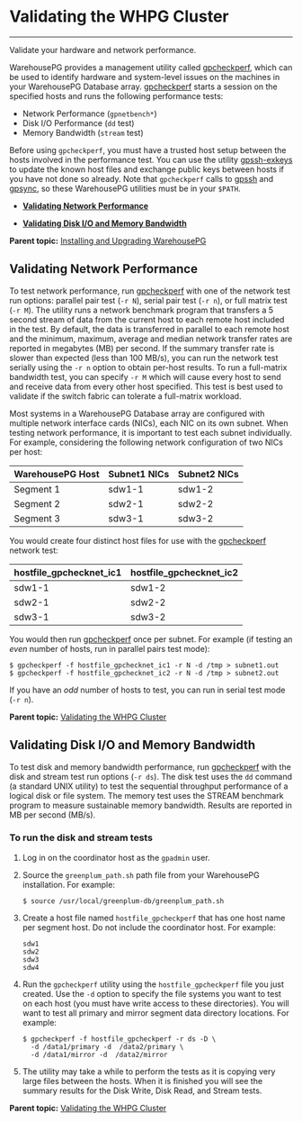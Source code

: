 # Validating the WHPG Cluster
---

Validate your hardware and network performance.

WarehousePG provides a management utility called [gpcheckperf](../utility_guide/ref/gpcheckperf.html), which can be used to identify hardware and system-level issues on the machines in your WarehousePG Database array. [gpcheckperf](../utility_guide/ref/gpcheckperf.html) starts a session on the specified hosts and runs the following performance tests:

-   Network Performance \(`gpnetbench*`\)
-   Disk I/O Performance \(`dd` test\)
-   Memory Bandwidth \(`stream` test\)

Before using `gpcheckperf`, you must have a trusted host setup between the hosts involved in the performance test. You can use the utility [gpssh-exkeys](../utility_guide/ref/gpssh-exkeys.html) to update the known host files and exchange public keys between hosts if you have not done so already. Note that `gpcheckperf` calls to [gpssh](../utility_guide/ref/gpssh.html) and [gpsync](../utility_guide/ref/gpsync.html), so these WarehousePG utilities must be in your `$PATH`.

-   **[Validating Network Performance](validate.html)**  

-   **[Validating Disk I/O and Memory Bandwidth](validate.html)**  


**Parent topic:** [Installing and Upgrading WarehousePG](install_guide/)

## <a id="topic4"></a>Validating Network Performance

To test network performance, run [gpcheckperf](../utility_guide/ref/gpcheckperf.html) with one of the network test run options: parallel pair test \(`-r N`\), serial pair test \(`-r n`\), or full matrix test \(`-r M`\). The utility runs a network benchmark program that transfers a 5 second stream of data from the current host to each remote host included in the test. By default, the data is transferred in parallel to each remote host and the minimum, maximum, average and median network transfer rates are reported in megabytes \(MB\) per second. If the summary transfer rate is slower than expected \(less than 100 MB/s\), you can run the network test serially using the `-r n` option to obtain per-host results. To run a full-matrix bandwidth test, you can specify `-r M` which will cause every host to send and receive data from every other host specified. This test is best used to validate if the switch fabric can tolerate a full-matrix workload.

Most systems in a WarehousePG Database array are configured with multiple network interface cards \(NICs\), each NIC on its own subnet. When testing network performance, it is important to test each subnet individually. For example, considering the following network configuration of two NICs per host:

|WarehousePG Host|Subnet1 NICs|Subnet2 NICs|
|--------------|------------|------------|
|Segment 1|sdw1-1|sdw1-2|
|Segment 2|sdw2-1|sdw2-2|
|Segment 3|sdw3-1|sdw3-2|

You would create four distinct host files for use with the [gpcheckperf](../utility_guide/ref/gpcheckperf.html) network test:

|hostfile\_gpchecknet\_ic1|hostfile\_gpchecknet\_ic2|
|-------------------------|-------------------------|
|sdw1-1|sdw1-2|
|sdw2-1|sdw2-2|
|sdw3-1|sdw3-2|

You would then run [gpcheckperf](../utility_guide/ref/gpcheckperf.html) once per subnet. For example \(if testing an *even* number of hosts, run in parallel pairs test mode\):

```
$ gpcheckperf -f hostfile_gpchecknet_ic1 -r N -d /tmp > subnet1.out
$ gpcheckperf -f hostfile_gpchecknet_ic2 -r N -d /tmp > subnet2.out
```

If you have an *odd* number of hosts to test, you can run in serial test mode \(`-r n`\).

**Parent topic:** [Validating the WHPG Cluster](validate.html)

## <a id="topic5"></a>Validating Disk I/O and Memory Bandwidth

To test disk and memory bandwidth performance, run [gpcheckperf](../utility_guide/ref/gpcheckperf.html) with the disk and stream test run options \(`-r ds`\). The disk test uses the `dd` command \(a standard UNIX utility\) to test the sequential throughput performance of a logical disk or file system. The memory test uses the STREAM benchmark program to measure sustainable memory bandwidth. Results are reported in MB per second \(MB/s\).

### <a id="jj161569"></a>To run the disk and stream tests

1.  Log in on the coordinator host as the `gpadmin` user.
2.  Source the `greenplum_path.sh` path file from your WarehousePG installation. For example:

    ```
    $ source /usr/local/greenplum-db/greenplum_path.sh
    ```

3.  Create a host file named `hostfile_gpcheckperf` that has one host name per segment host. Do not include the coordinator host. For example:

    ```
    sdw1
    sdw2
    sdw3
    sdw4
    ```

4.  Run the `gpcheckperf` utility using the `hostfile_gpcheckperf` file you just created. Use the `-d` option to specify the file systems you want to test on each host \(you must have write access to these directories\). You will want to test all primary and mirror segment data directory locations. For example:

    ```
    $ gpcheckperf -f hostfile_gpcheckperf -r ds -D \
      -d /data1/primary -d  /data2/primary \
      -d /data1/mirror -d  /data2/mirror
    ```

5.  The utility may take a while to perform the tests as it is copying very large files between the hosts. When it is finished you will see the summary results for the Disk Write, Disk Read, and Stream tests.

**Parent topic:** [Validating the WHPG Cluster](validate.html)

